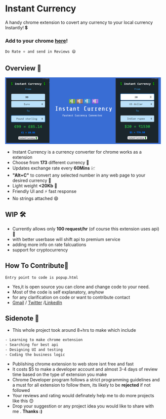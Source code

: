 # Instant Currency
 A handy chrome extension to covert any currency to your local currency Instantly! 💲

### Add to your chrome [here]!
```
Do Rate ⭐ and send in Reviews 😄
```

## Overview 👀
<img src="gitres/5.png">

- Instant Currency is a currency converter for chrome works as a extension 
- Choose from **173** different currency 💱
- Updates exchange rate every **60Mins** 💹
- **"Alt+C"** to convert any selected number in any web page to your desired currency 🌌
- Light weight **<20Kb** 📁
- Friendly UI and ⚡ fast response
- No strings attached 😄

## WIP 🛠
- Currently allows only **100 request/hr** (of course this extension uses api)😬
- with better userbase will shift api to premium service
- adding more info on rate falcuations
- support for cryptocurrency
## How To Contribute🤝 
```
Entry point to code is popup.html
```
- Yes,it is open source you can clone and change code to your need.
- Most of the code is self explanatory, anyhow
- for any clarification on code or want to contribute contact 
- [Gmail] / [Twitter] /[LinkedIn]

## Sidenote 📄
- This whole project took around 8+hrs to make which include
```
- Learning to make chrome extension
- Searching for best api
- Designing UI and testing
- Coding the business logic 
```
- Publishing chrome extension to web store isnt free and fast 
- It costs $5 to make a developer account and almost 3-4 days of review time based on the type of extension you make
- Chrome Developer program follows a strict programming guidelines and a must for all extension to follow them, its likely to be **rejected** if not followed
- Your reviews and rating would definately help me to do more projects like this 😊 
- Drop your suggestion or any project idea you would like to share with me . **Thanks :)**

[Gmail]: <mailto:vashish888@gmail.com>
[LinkedIn]: <https://www.linkedin.com/in/asish-raju-7a0b90192>
[Twitter]: <https://twitter.com/vashish888>
[here]:<https://chrome.google.com/webstore/detail/instant-currency/lffbfebdjpoenhgcefjhmhjaidkkclno>